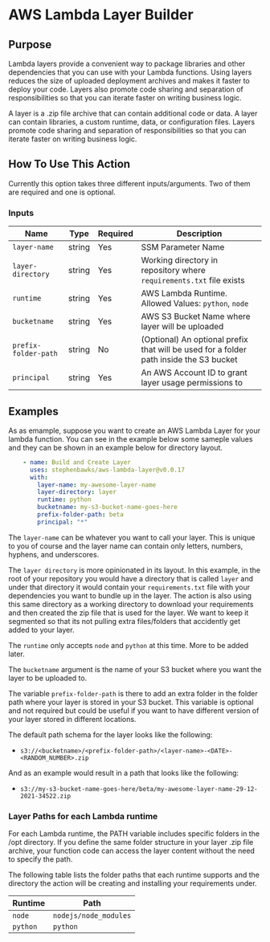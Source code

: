 # AWS Lambda Layer Builder

## Purpose

Lambda layers provide a convenient way to package libraries and other dependencies that you can use with your Lambda functions. Using layers reduces the size of uploaded deployment archives and makes it faster to deploy your code. Layers also promote code sharing and separation of responsibilities so that you can iterate faster on writing business logic. 

A layer is a .zip file archive that can contain additional code or data. A layer can contain libraries, a custom runtime, data, or configuration files. Layers promote code sharing and separation of responsibilities so that you can iterate faster on writing business logic.

## How To Use This Action
Currently this option takes three different inputs/arguments. Two of them are required and one is optional.

### Inputs
| Name                 | Type   | Required | Description                                                                               |
| -------------------- | ------ | -------- | ----------------------------------------------------------------------------------------- |
| `layer-name`         | string | Yes      | SSM Parameter Name                                                                        |
| `layer-directory`    | string | Yes      | Working directory in repository where `requirements.txt` file exists                      |
| `runtime`            | string | Yes      | AWS Lambda Runtime.  Allowed Values: `python`, `node`                                     |
| `bucketname`         | string | Yes      | AWS S3 Bucket Name where layer will be uploaded                                           |
| `prefix-folder-path` | string | No       | (Optional) An optional prefix that will be used for a folder path inside the S3 bucket    |
| `principal`          | string | Yes      | An AWS Account ID to grant layer usage permissions to                                     |

## Examples

As as emample, suppose you want to create an AWS Lambda Layer for your lambda function.  You can see in the example below some sameple values and they can be shown in an example below for directory layout.  

```yaml
    - name: Build and Create Layer
      uses: stephenbawks/aws-lambda-layer@v0.0.17
      with:
        layer-name: my-awesome-layer-name
        layer-directory: layer
        runtime: python
        bucketname: my-s3-bucket-name-goes-here
        prefix-folder-path: beta
        principal: "*"
```
The `layer-name` can be whatever you want to call your layer.  This is unique to you of course and the layer name can contain only letters, numbers, hyphens, and underscores.

The `layer directory` is more opinionated in its layout.  In this example, in the root of your repository you would have a directory that is called `layer` and under that directory it would contain your `requirements.txt` file with your dependencies you want to bundle up in the layer.  The action is also using this same directory as a working directory to download your requirements and then created the zip file that is used for the layer.  We want to keep it segmented so that its not pulling extra files/folders that accidently get added to your layer.  

The `runtime` only accepts `node` and `python` at this time.  More to be added later.

The `bucketname` argument is the name of your S3 bucket where you want the layer to be uploaded to.

The variable `prefix-folder-path` is there to add an extra folder in the folder path where your layer is stored in your S3 bucket.  This variable is optional and not required but could be useful if you want to have different version of your layer stored in different locations.

The default path schema for the layer looks like the following:
* `s3://<bucketname>/<prefix-folder-path>/<layer-name>-<DATE>-<RANDOM_NUMBER>.zip`

And as an example would result in a path that looks like the following:
* `s3://my-s3-bucket-name-goes-here/beta/my-awesome-layer-name-29-12-2021-34522.zip`

### Layer Paths for each Lambda runtime
For each Lambda runtime, the PATH variable includes specific folders in the /opt directory. If you define the same folder structure in your layer .zip file archive, your function code can access the layer content without the need to specify the path.

The following table lists the folder paths that each runtime supports and the directory the action will be creating and installing your requirements under.

| Runtime              | Path                  |
| -------------------- | --------------------- | 
| `node`               | `nodejs/node_modules` |
| `python`             | `python`              |


